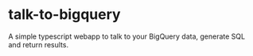 # talk-to-bigquery
A simple typescript webapp to talk to your BigQuery data, generate SQL and return results.
